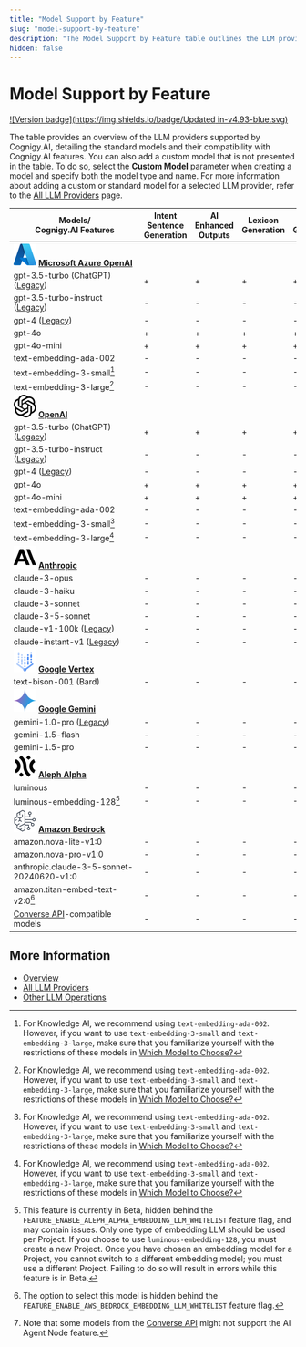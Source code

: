 ```yaml
---
title: "Model Support by Feature"
slug: "model-support-by-feature"
description: "The Model Support by Feature table outlines the LLM providers supported by Cognigy.AI and shows the standard models along with their compatibility with Cognigy.AI features."
hidden: false
---
```


# Model Support by Feature

[![Version badge](https://img.shields.io/badge/Updated in-v4.93-blue.svg)](../../../release-notes/4.93.md)

The table provides an overview of the LLM providers supported by Cognigy.AI, detailing the standard models and their compatibility with Cognigy.AI features.
You can also add a custom model that is not presented in the table.
To do so, select the **Custom Model** parameter when creating a model and specify both the model type and name.
For more information about adding a custom or standard model for a selected LLM provider,
refer to the [All LLM Providers](providers/all-providers.md) page.

| <div style="width:215px">Models/<br>Cognigy.AI Features</div>                                                                            | Intent Sentence Generation | AI Enhanced Outputs | Lexicon Generation | Flow Generation | GPT Conversation Node | LLM Prompt Node | Answer Extraction | Knowledge Search | Sentiment Analysis | NLU Embedding Model | Adaptive Card Generation | AI Agent Node       |
|------------------------------------------------------------------------------------------------------------------------------------------|----------------------------|---------------------|--------------------|-----------------|-----------------------|-----------------|-------------------|------------------|--------------------|---------------------|--------------------------|----------------------------|
| ![azure](../../../_assets/icons/azure.svg) **[Microsoft Azure OpenAI](providers/microsoft-azure-openai.md)**                             |                            |                     |                    |                 |                       |                 |                   |                  |                    |                     |                          |                            |
| gpt-3.5-turbo (ChatGPT) ([Legacy](https://platform.openai.com/docs/deprecations))                                                        | +                          | +                   | +                  | +               | +                     | +               | +                 | -                | +                  | -                   | +                        | -                          |
| gpt-3.5-turbo-instruct ([Legacy](https://platform.openai.com/docs/deprecations))                                                         | -                          | -                   | -                  | -               | -                     | +               | +                 | -                | -                  | -                   | -                        | -                          |
| gpt-4 ([Legacy](https://platform.openai.com/docs/deprecations))                                                                          | -                          | -                   | -                  | -               | -                     | +               | +                 | -                | -                  | -                   | -                        | -                          |
| gpt-4o                                                                                                                                   | +                          | +                   | +                  | +               | +                     | +               | +                 | -                | +                  | -                   | +                        | +                          |
| gpt-4o-mini                                                                                                                              | +                          | +                   | +                  | +               | +                     | +               | +                 | -                | +                  | -                   | +                        | +                          |
| text-embedding-ada-002                                                                                                                   | -                          | -                   | -                  | -               | -                     | -               | -                 | +                | -                  | -                   | -                        | -                          |
| text-embedding-3-small[^*]                                                                                                               | -                          | -                   | -                  | -               | -                     | -               | -                 | +                | -                  | -                   | -                        | -                          |
| text-embedding-3-large[^*]                                                                                                               | -                          | -                   | -                  | -               | -                     | -               | -                 | +                | -                  | +                   | -                        | -                          |
| ![open-ai](../../../_assets/icons/open-ai.svg) **[OpenAI](providers/openai.md)**                                                         |                            |                     |                    |                 |                       |                 |                   |                  |                    |                     |                          |                            |
| gpt-3.5-turbo (ChatGPT) ([Legacy](https://learn.microsoft.com/en-us/azure/ai-services/openai/concepts/model-retirements#current-models)) | +                          | +                   | +                  | +               | +                     | +               | +                 | -                | +                  | -                   | +                        | -                          |
| gpt-3.5-turbo-instruct ([Legacy](https://learn.microsoft.com/en-us/azure/ai-services/openai/concepts/model-retirements#current-models))  | -                          | -                   | -                  | -               | -                     | +               | +                 | -                | -                  | -                   | -                        | -                          |
| gpt-4 ([Legacy](https://learn.microsoft.com/en-us/azure/ai-services/openai/concepts/model-retirements#current-models))                   | -                          | -                   | -                  | -               | -                     | +               | +                 | -                | -                  | -                   | -                        | -                          |
| gpt-4o                                                                                                                                   | +                          | +                   | +                  | +               | +                     | +               | +                 | -                | +                  | -                   | +                        | +                          |
| gpt-4o-mini                                                                                                                              | +                          | +                   | +                  | +               | +                     | +               | +                 | -                | +                  | -                   | +                        | +                          |
| text-embedding-ada-002                                                                                                                   | -                          | -                   | -                  | -               | -                     | -               | -                 | +                | -                  | -                   | -                        | -                          |
| text-embedding-3-small[^*]                                                                                                               | -                          | -                   | -                  | -               | -                     | -               | -                 | +                | -                  | -                   | -                        | -                          |
| text-embedding-3-large[^*]                                                                                                               | -                          | -                   | -                  | -               | -                     | -               | -                 | +                | -                  | +                   | -                        | -                          |
| ![anthropic](../../../_assets/icons/anthropic.svg) **[Anthropic](providers/anthropic.md)**                                               |                            |                     |                    |                 |                       |                 |                   |                  |                    |                     |                          |                            |
| claude-3-opus                                                                                                                            | -                          | -                   | -                  | -               | -                     | +               | +                 | -                | -                  | -                   | -                        | +                          |
| claude-3-haiku                                                                                                                           | -                          | -                   | -                  | -               | -                     | +               | +                 | -                | -                  | -                   | -                        | +                          |
| claude-3-sonnet                                                                                                                          | -                          | -                   | -                  | -               | -                     | +               | +                 | -                | -                  | -                   | -                        | +                          |
| claude-3-5-sonnet                                                                                                                        | -                          | -                   | -                  | -               | -                     | +               | +                 | -                | -                  | -                   | -                        | +                          |
| claude-v1-100k ([Legacy](https://docs.anthropic.com/claude/docs/legacy-model-guide#anthropics-legacy-models))                            | -                          | -                   | -                  | -               | -                     | +               | +                 | -                | -                  | -                   | -                        | -                          |
| claude-instant-v1 ([Legacy](https://docs.anthropic.com/claude/docs/legacy-model-guide#anthropics-legacy-models))                         | -                          | -                   | -                  | -               | -                     | +               | +                 | -                | -                  | -                   | -                        | -                          |
| ![google-vertex](../../../_assets/icons/google-vertex.svg) **[Google Vertex](providers/google.md)**                                      |                            |                     |                    |                 |                       |                 |                   |                  |                    |                     |                          |                            |
| text-bison-001 (Bard)                                                                                                                    | -                          | -                   | -                  | -               | -                     | +               | +                 | -                | -                  | -                   | -                        | -                          |
| ![google-gemini](../../../_assets/icons/google-gemini.svg) **[Google Gemini](providers/google.md)**                                      |                            |                     |                    |                 |                       |                 |                   |                  |                    |                     |                          |                            |
| gemini-1.0-pro ([Legacy](https://cloud.google.com/vertex-ai/generative-ai/docs/deprecations/gemini-1.0-pro))                             | -                          | -                   | -                  | -               | -                     | +               | +                 | -                | -                  | -                   | -                        | -                          |
| gemini-1.5-flash                                                                                                                         | -                          | -                   | -                  | -               | -                     | +               | +                 | -                | -                  | -                   | -                        | +                          |
| gemini-1.5-pro                                                                                                                           | -                          | -                   | -                  | -               | -                     | +               | +                 | -                | -                  | -                   | -                        | +                          |
| ![alephalpha](../../../_assets/icons/alephalpha.svg) **[Aleph Alpha](providers/aleph-alpha.md)**                                         |                            |                     |                    |                 |                       |                 |                   |                  |                    |                     |                          |                            |
| luminous                                                                                                                                 | -                          | -                   | -                  | -               | -                     | +               | +                 | -                | -                  | -                   | -                        | -                          |
| luminous-embedding-128[^**]                                                                                                              | -                          | -                   | -                  | -               | -                     | -               | -                 | +                | -                  | -                   | -                        | -                          |
| ![amazon-bedrock](../../../_assets/icons/amazon-bedrock.svg) **[Amazon Bedrock](providers/amazon-bedrock.md)**                           |                            |                     |                    |                 |                       |                 |                   |                  |                    |                     |                          |                            |
| amazon.nova-lite-v1:0                                                                                                                    | -                          | -                   | -                  | -               | -                     | +               | +                 | -                | -                  | -                   | -                        | +                          |
| amazon.nova-pro-v1:0                                                                                                                     | -                          | -                   | -                  | -               | -                     | +               | +                 | -                | -                  | -                   | -                        | +                          |
| anthropic.claude-3-5-sonnet-20240620-v1:0                                                                                                | -                          | -                   | -                  | -               | -                     | +               | +                 | -                | -                  | -                   | -                        | +                          |
| amazon.titan-embed-text-v2:0[^***]                                                                                                       | -                          | -                   | -                  | -               | -                     | -               | -                 | +                | -                  | -                   | -                        | +                          | 
| [Converse API](https://docs.aws.amazon.com/bedrock/latest/userguide/models-features.html)-compatible models                              | -                          | -                   | -                  | -               | -                     | +               | +                 | -                | -                  | -                   | -                        | Partially supported[^****] |

[^*]: For Knowledge AI, we recommend using `text-embedding-ada-002`. However, if you want to use `text-embedding-3-small` and `text-embedding-3-large`, make sure that you familiarize yourself with the restrictions of these models in [Which Model to Choose?](../knowledge-ai/overview.md#which-model-to-choose)

[^**]: This feature is currently in Beta, hidden behind the `FEATURE_ENABLE_ALEPH_ALPHA_EMBEDDING_LLM_WHITELIST` feature flag, and may contain issues. Only one type of embedding LLM should be used per Project. If you choose to use `luminous-embedding-128`, you must create a new Project. Once you have chosen an embedding model for a Project, you cannot switch to a different embedding model; you must use a different Project. Failing to do so will result in errors while this feature is in Beta.

[^***]: The option to select this model is hidden behind the `FEATURE_ENABLE_AWS_BEDROCK_EMBEDDING_LLM_WHITELIST` feature flag.

[^****]: Note that some models from the [Converse API](https://docs.aws.amazon.com/bedrock/latest/userguide/models-features.html) might not support the AI Agent Node feature.

## More Information

- [Overview](overview.md)
- [All LLM Providers](providers/all-providers.md)
- [Other LLM Operations](other-operations.md)